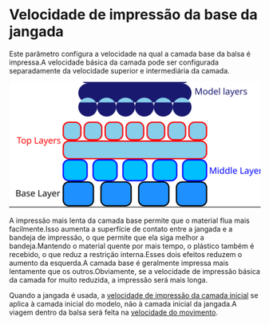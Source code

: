 Velocidade de impressão da base da jangada
====
Este parâmetro configura a velocidade na qual a camada base da balsa é impressa.A velocidade básica da camada pode ser configurada separadamente da velocidade superior e intermediária da camada.

![Onde está a camada base na balsa](../images/raft_dimensions_simplified.svg)

A impressão mais lenta da camada base permite que o material flua mais facilmente.Isso aumenta a superfície de contato entre a jangada e a bandeja de impressão, o que permite que ela siga melhor a bandeja.Mantendo o material quente por mais tempo, o plástico também é recebido, o que reduz a restrição interna.Esses dois efeitos reduzem o aumento da esquerda.A camada base é geralmente impressa mais lentamente que os outros.Obviamente, se a velocidade de impressão básica da camada for muito reduzida, a impressão será mais longa.

Quando a jangada é usada, a [velocidade de impressão da camada inicial](../speed/speed_print_layer_0.md) se aplica à camada inicial do modelo, não à camada inicial da jangada.A viagem dentro da balsa será feita na [velocidade do movimento](../speed/speed_travel.md).